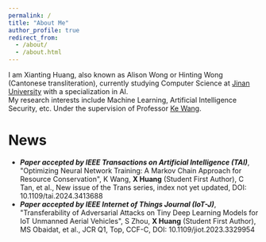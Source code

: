 ```yaml
---
permalink: /
title: "About Me"
author_profile: true
redirect_from: 
  - /about/
  - /about.html
---
```




I am Xianting Huang, also known as Alison Wong or Hinting Wong (Cantonese transliteration), currently studying Computer Science at [Jinan University](https://www.jnu.edu.cn) with a specialization in AI.   
My research interests include Machine Learning, Artificial Intelligence Security, etc. Under the supervision of Professor [Ke Wang](https://faculty.jnu.edu.cn/xxkxjsxy/wk/list.htm).


News
======
* ***Paper accepted by IEEE Transactions on Artificial Intelligence (TAI)***, "Optimizing Neural Network Training: A Markov Chain Approach for Resource Conservation", K Wang, **X Huang** (Student First Author), C Tan, et al., New issue of the Trans series, index not yet updated, DOI: 10.1109/tai.2024.3413688
* ***Paper accepted by IEEE Internet of Things Journal (IoT-J)***, "Transferability of Adversarial Attacks on Tiny Deep Learning Models for IoT Unmanned Aerial Vehicles", S Zhou, **X Huang** (Student First Author), MS Obaidat, et al., JCR Q1, Top, CCF-C, DOI: 10.1109/jiot.2023.3329954
